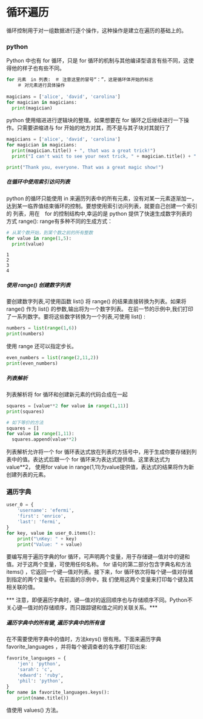 # 循环遍历

循环控制用于对一组数据进行逐个操作，这种操作是建立在遍历的基础上的。

### python
Python 中也有 for 循环，只是 for 循环的机制与其他编译型语言有些不同，这使得他的样子也有些不同。
```python
for 元素　in 列表:　＃ 注意这里的冒号“：”，这是循环体开始的标志
    ＃ 对元素进行具体操作
    
magicians = ['alice', 'david', 'carolina']
for magician in magicians:
  print(magician)
```
python 使用缩进进行逻辑块的整理。如果想要在 for 循环之后继续进行一下操作。只需要讲缩进与 for 开始的地方对其，而不是与其子块对其就行了
```python
magicians = ['alice', 'david', 'carolina']
for magician in magicians:
  print(magician.title() + ", that was a great trick!")
  print("I can't wait to see your next trick, " + magician.title() + ".\n")

print("Thank you, everyone. That was a great magic show!")
```
##### 在循环中使用索引访问列表
python 的循环只能使用 in 来遍历列表中的所有元素，没有对某一元素逐渐加一，达到某一临界值结束循环的控制。要想使用索引访问列表，就要自己创建一个索引的
列表，用在　for 的控制结构中,幸运的是 python 提供了快速生成数字列表的方式 range():
range有多种不同的生成方式：
```python
# 从某个数开始，到某个数之前的所有整数
for value in range(1,5):
  print(value)
```
```
1
2
3
4
```
##### 使用 range() 创建数字列表
要创建数字列表,可使用函数 list() 将 range() 的结果直接转换为列表。如果将 range() 作为 list() 的参数,输出将为一个数字列表。
在前一节的示例中,我们打印了一系列数字。要将这些数字转换为一个列表,可使用 list() :
```python
numbers = list(range(1,6))
print(numbers)
```
使用 range 还可以指定步长。
```python
even_numbers = list(range(2,11,2))
print(even_numbers)
```

##### 列表解析
列表解析将 for 循环和创建新元素的代码合成在一起
```python
squares = [value**2 for value in range(1,11)]
print(squares)

# 如下等价的方法
squares = []
for value in range(1,11):
  squares.append(value**2)
```
列表解析允许将一个 for 循环表达式放在列表的方括号中，用于生成你要存储到列表中的值。表达式后跟一个 for 循环来为表达式提供值。这里表达式为value**2，
使用for value in range(1,11)为value提供值，表达式的结果将作为新创建列表的元素。

### 遍历字典
```python
user_0 = {
    'username': 'efermi',
    'first': 'enrico',
    'last': 'fermi',
}
for key, value in user_0.items():
    print("\nKey: " + key)
    print("Value: " + value)
```
要编写用于遍历字典的for 循环，可声明两个变量，用于存储键—值对中的键和值。对于这两个变量，可使用任何名称。
for 语句的第二部分包含字典名和方法items() ，它返回一个键—值对列表。接下来，for 循环依次将每个键—值对存储到指定的两个变量中。在前面的示例中，我 们使用这两个变量来打印每个键及其相关联的值。

*** 注意，即便遍历字典时，键—值对的返回顺序也与存储顺序不同。Python不关心键—值对的存储顺序，而只跟踪键和值之间的关联关系。***

##### 遍历字典中的所有键, 遍历字典中的所有值
在不需要使用字典中的值时，方法keys() 很有用。下面来遍历字典favorite_languages ，并将每个被调查者的名字都打印出来:
```python
favorite_languages = {
    'jen': 'python',
    'sarah': 'c',
    'edward': 'ruby',
    'phil': 'python',
}
for name in favorite_languages.keys():
    print(name.title())
```
值使用 values() 方法。









